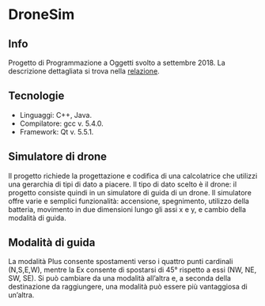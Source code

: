 # DroneSim
## Info
Progetto di Programmazione a Oggetti svolto a settembre 2018.  La descrizione dettagliata si trova nella [relazione](https://github.com/nevepura/drone-simulator/blob/master/relazione%20DroneSim.pdf).
## Tecnologie
* Linguaggi: C++, Java.
* Compilatore: gcc v. 5.4.0.
* Framework: Qt v. 5.5.1.
## Simulatore di drone
Il progetto richiede la progettazione e codifica di una calcolatrice che utilizzi una gerarchia di tipi di dato a piacere. Il tipo di dato scelto è il drone: il progetto consiste quindi in un simulatore di guida di un drone.
Il simulatore offre varie e semplici funzionalità: accensione, spegnimento, utilizzo della batteria, movimento in due dimensioni lungo gli assi x e y, e cambio della modalità di guida.

## Modalità di guida
La modalità Plus consente spostamenti verso i quattro punti cardinali (N,S,E,W), mentre la Ex consente di spostarsi di 45° rispetto a essi (NW, NE, SW, SE). Si può cambiare da una modalità all’altra e, a seconda della destinazione da raggiungere, una modalità può essere più vantaggiosa di un’altra. 
